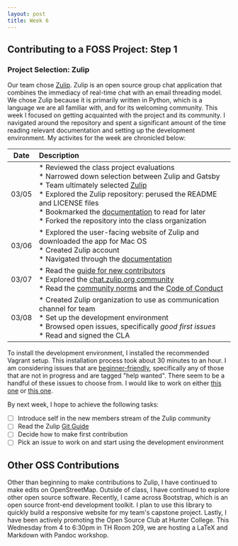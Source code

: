 ```yaml
---
layout: post
title: Week 6
---
```


## Contributing to a FOSS Project: Step 1
### Project Selection: Zulip
Our team chose [Zulip](https://zulipchat.com/). Zulip is an open source group chat application that combines the immediacy of real-time chat with an email threading model. We chose Zulip because it is primarily written in Python, which is a language we are all familiar with, and for its welcoming community. This week I focused on getting acquainted with the project and its community. I navigated around the repository and spent a significant amount of the time reading relevant documentation and setting up the development environment. My activites for the week are chronicled below:

| Date       | Description |
|---|:---|
|  03/05   |  * Reviewed the class project evaluations <br>  * Narrowed down selection between Zulip and Gatsby <br>  * Team ultimately selected [Zulip](https://zulipchat.com/) <br>  * Explored the Zulip repository: perused the README and LICENSE files <br>  * Bookmarked the [documentation](https://zulip.readthedocs.io/en/stable/index.html) to read for later <br>  * Forked the repository into the class organization  |
|  03/06   |  * Explored the user-facing website of Zulip and downloaded the app for Mac OS <br>  * Created Zulip account <br>  * Navigated through the [documentation](https://zulip.readthedocs.io/en/stable/index.html)  |
|  03/07   |  * Read the [guide for new contributors](https://zulip.readthedocs.io/en/latest/overview/contributing.html) <br>  * Explored the [chat.zulip.org community](https://chat.zulip.org/) <br>  * Read the [community norms](https://zulip.readthedocs.io/en/latest/contributing/chat-zulip-org.html) and the [Code of Conduct](https://zulip.readthedocs.io/en/latest/code-of-conduct.html)|
|  03/08   |  * Created Zulip organization to use as communication channel for team <br>  *  Set up the development environment <br>  * Browsed open issues, specifically *good first issues* <br>  * Read and signed the CLA  |

To install the development environment, I installed the recommended Vagrant setup. This installation process took about 30 minutes to an hour. I am considering issues that are [beginner-friendly](https://github.com/zulip/zulip/issues?q=is%3Aopen+is%3Aissue+label%3A%22good+first+issue%22), specifically any of those that are not in progress and are tagged "help wanted". There seem to be a handful of these issues to choose from. I would like to work on either [this one](https://github.com/zulip/zulip/issues/12281) or [this one](https://github.com/zulip/zulip/issues/12249). 

By next week, I hope to achieve the following tasks:
- [ ] Introduce self in the new members stream of the Zulip community
- [ ] Read the Zulip [Git Guide](https://zulip.readthedocs.io/en/latest/git/index.html)
- [ ] Decide how to make first contribution
- [ ] Pick an issue to work on and start using the development environment

## Other OSS Contributions
Other than beginning to make contributions to Zulip, I have continued to make edits on OpenStreetMap. Outside of class, I have continued to explore other open source software. Recently, I came across Bootstrap, which is an open source front-end development toolkit. I plan to use this library to quickly build a responsive website for my team's capstone project. Lastly, I have been actively promoting the Open Source Club at Hunter College. This Wednesday from 4 to 6:30pm in TH Room 209, we are hosting a LaTeX and Markdown with Pandoc workshop.  
